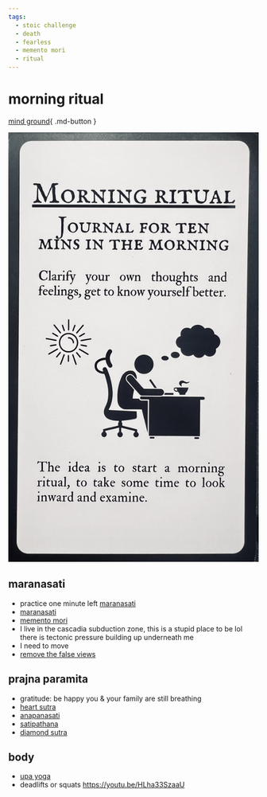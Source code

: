 ```yaml
---
tags:
  - stoic challenge 
  - death
  - fearless 
  - memento mori
  - ritual 
---
```

# morning ritual

[mind ground](https://shanenull.com/buddhism/latest/mind_ground/){ .md-button }

![j](images/morning.jpeg)

## maranasati

- practice one minute left [maranasati](https://shanenull.com/buddhism/2023/maranasati/)
- [maranasati](https://shanenull.com/buddhism/2023/maranasati/)
- [memento mori](memento_mori.md)
- I live in the cascadia subduction zone, this is a stupid place to be lol there is tectonic pressure building up underneath me
- I need to move
- [remove the false views](https://shanenull.com/buddhism/2024/samudaya/#false-views)

## prajna paramita

- gratitude: be happy you & your family are still breathing
- [heart sutra](https://shanenull.com/buddhism/2024/heart_sutra/)
- [anapanasati](https://shanenull.com/buddhism/2023/anapanasati/)
- [satipathana](https://shane0.pythonanywhere.com/meditation/meditation/10)
- [diamond sutra](https://shanenull.com/buddhism/2024/diamond_sutra/)

## body

- [upa yoga](https://youtu.be/Jf5qUhz-FVk)
- deadlifts or squats <https://youtu.be/HLha33SzaaU>

